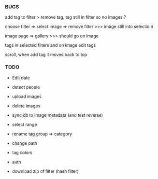 ### BUGS

add tag to filter > remove tag, tag still in filter so no images ?

choose filter => select image => remove filter >>> image still into selectio n

image page => gallery >>> should go on image

tags in selected filters and on image edit tags

scroll, when add tag it moves back to top

### TODO

- Edit date

- detect people

- upload images
- delete images

- sync db to image metadata (and test reverse)

- select range
- rename tag group => category
- change path

- tag colors
- auth
- download zip of filter (hash filter)
